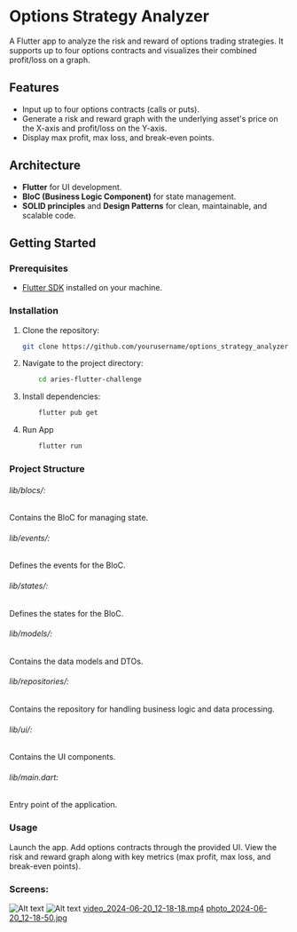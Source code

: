 # Options Strategy Analyzer

A Flutter app to analyze the risk and reward of options trading strategies. It supports up to four options contracts and visualizes their combined profit/loss on a graph.

## Features

- Input up to four options contracts (calls or puts).
- Generate a risk and reward graph with the underlying asset's price on the X-axis and profit/loss on the Y-axis.
- Display max profit, max loss, and break-even points.

## Architecture

- **Flutter** for UI development.
- **BloC (Business Logic Component)** for state management.
- **SOLID principles** and **Design Patterns** for clean, maintainable, and scalable code.

## Getting Started

### Prerequisites

- [Flutter SDK](https://flutter.dev/docs/get-started/install) installed on your machine.

### Installation

1. Clone the repository:
   ```bash
   git clone https://github.com/yourusername/options_strategy_analyzer.git

2. Navigate to the project directory:
    ```bash
        cd aries-flutter-challenge

3. Install dependencies:
    ```bash
        flutter pub get

4. Run App
    ```bash
        flutter run

### Project Structure
###### lib/blocs/: 
Contains the BloC for managing state.
###### lib/events/: 
Defines the events for the BloC.
###### lib/states/: 
Defines the states for the BloC.
###### lib/models/: 
Contains the data models and DTOs.
###### lib/repositories/: 
Contains the repository for handling business logic and data processing.
###### lib/ui/: 
Contains the UI components.
###### lib/main.dart: 
Entry point of the application.
### Usage
Launch the app.
Add options contracts through the provided UI.
View the risk and reward graph along with key metrics (max profit, max loss, and break-even points).

### Screens: 
![Alt text](screens/photo_2024-06-20_12-18-50.jpg?raw=true "Title")
![Alt text](screens/video_2024-06-20_12-18-18-ezgif.com-video-to-gif-converter.gif?raw=true "Title")
[video_2024-06-20_12-18-18.mp4](..%2F..%2F..%2FDownloads%2FTelegram%20Desktop%2Fvideo_2024-06-20_12-18-18.mp4)
[photo_2024-06-20_12-18-50.jpg](..%2F..%2F..%2FDownloads%2FTelegram%20Desktop%2Fphoto_2024-06-20_12-18-50.jpg)

